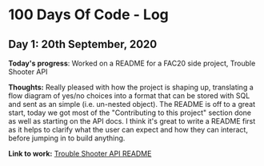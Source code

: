# 100 Days Of Code - Log

## Day 1: 20th September, 2020

**Today's progress**: Worked on a README for a FAC20 side project, Trouble Shooter API

**Thoughts:** Really pleased with how the project is shaping up, translating a flow diagram of yes/no choices into a format that can be stored with SQL and sent as an simple (i.e. un-nested object). The README is off to a great start, today we got most of the "Contributing to this project" section done as well as starting on the API docs. I think it's great to write a README first as it helps to clarify what the user can expect and how they can interact, before jumping in to build anything.

**Link to work:** [Trouble Shooter API README](https://github.com/fac20/Trouble-Shooter-API/blob/b4fc94b2f6a3e540dc8ebe93897ddb86939438cd/README.md)
